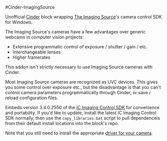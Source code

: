 #Cinder-ImagingSource

Unofficial [Cinder](https://libcinder.org) block wrapping [The Imaging Source](http://www.theimagingsource.com/en_US/)'s camera control SDK for Windows.

The Imaging Source's cameras have a few advantages over generic webcams in computer vision projects:

- Extensive programmatic control of exposure / shutter / gain / etc.
- Interchangeable lenses
- Higher framerates

This addon isn't strictly necessary to use Imaging Source cameras with Cinder.

Most Imaging Source cameras are recognized as UVC devices. This gives you some control over exposure etc., but the disadvantage is that you can't control camera parameters programmatically through Cinder, or save / reload configuration files.

Embeds version 3.4.0.2550 of the [IC Imaging Control SDK](http://www.theimagingsource.com/en_US/support/downloads/details/icimagingcontrol/) for convenience and portability. If you'd like to update, install the latest IC Imaging Control SDK normally, then use the `copy_libraries.bat` script to pull dependenceis from their default install locations into the block's repo.

Note that you still need to install the appropriate [driver for your camera](http://www.theimagingsource.com/en_US/support/downloads/).
